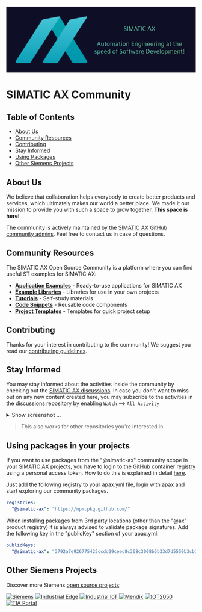 ![main](./assets/images/GitHubCommunityBanner.svg)

# SIMATIC AX Community

## Table of Contents
- [About Us](#about-us)
- [Community Resources](#community-resources)
- [Contributing](#contributing)
- [Stay Informed](#stay-informed)
- [Using Packages](#using-packages)
- [Other Siemens Projects](#other-siemens-projects)

## About Us
We believe that collaboration helps everybody to create better products and services, which ultimately makes our world a better place. We made it our mission to provide you with such a space to grow together. **This space is here!**

The community is actively maintained by the [SIMATIC AX GitHub community admins](https://github.com/orgs/simatic-ax/teams/toa-teamofaxion). Feel free to contact us in case of questions.

## Community Resources
The SIMATIC AX Open Source Community is a platform where you can find useful ST examples for SIMATIC AX:

- **[Application Examples](../docs/overview/appl-example.md)** - Ready-to-use applications for SIMATIC AX
- **[Example Libraries](../docs/overview/example-libraries.md)** - Libraries for use in your own projects
- **[Tutorials](../docs/overview/tutorials.md)** - Self-study materials
- **[Code Snippets](../docs/overview/code-snippets.md)** - Reusable code components
- **[Project Templates](../docs/overview/templates.md)** - Templates for quick project setup

## Contributing
Thanks for your interest in contributing to the community! We suggest you read our [contributing guidelines](../CONTRIBUTING.md).

## Stay Informed

You may stay informed about the activities inside the community by checking out the [SIMATIC AX discussions](https://github.com/orgs/simatic-ax/discussions). In case you don't want to miss out on any new content created here, you may subscribe to the activities in the [discussions repository](https://github.com/simatic-ax/.discussions) by enabling `Watch` --> `All Activity`

<details><summary>Show screenshot ... </summary>

![main](../docs/assets/images/subscribe_notifications.png)

</details>

> This also works for other repositories you're interested in

## Using packages in your projects

If you want to use packages from the "@simatic-ax" community scope in your SIMATIC AX projects, you have to login to the GitHub container registry using a personal access token. How to do this is explained in detail [here](../docs/personalaccesstoken.md).  

Just add the following registry to your apax.yml file, login with apax and start exploring our community packages. 
```yml
registries:
  "@simatic-ax": "https://npm.pkg.github.com/"
```  

When installing packages from 3rd party locations (other than the "@ax" product registry) it is always advised to validate package signatures. Add the following key in the "publicKey" section of your apax.yml.  

```yml
publicKeys:
  "@simatic-ax": "3792a7e926775425ccdd29ceed8c368c3008b5b33d7d5550b3cb1f58093e1dff"
```  

## Other Siemens Projects
Discover more Siemens [open source projects](https://opensource.siemens.com):

[![Siemens](https://img.shields.io/badge/github-siemens-009999?logo=github)](https://github.com/siemens)
[![Industrial Edge](https://img.shields.io/badge/github-industrial%20edge-e39537?logo=github)](https://github.com/industrial-edge)
[![Industrial IoT](https://img.shields.io/badge/github-industrial%20iot-003751?logo=github)](https://github.com/mindsphere)
[![Mendix](https://img.shields.io/badge/github-mendix-0595db?logo=github)](https://github.com/mendix)
[![IOT2050](https://img.shields.io/badge/github-iot2050-green?logo=github)](https://github.com/SIMATICmeetsLinux)
[![TIA Portal](https://img.shields.io/badge/github-tia%20portal-02D8A0?logo=github)](https://github.com/tia-portal-applications)